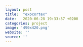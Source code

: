 ```yaml
---
layout: post
title:  "exocortex"
date:   2020-06-28 19:33:37 +0200
categories: project
image: '490x420.png'
website: ''
source: ''
---
```

